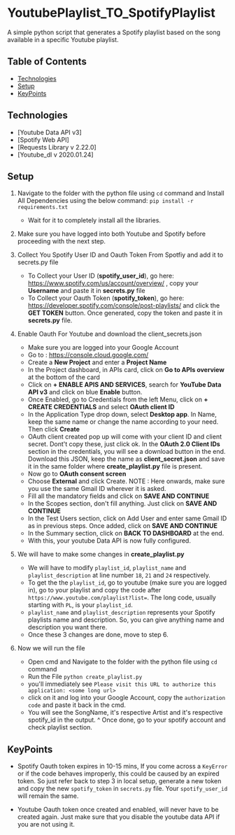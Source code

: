 # YoutubePlaylist_TO_SpotifyPlaylist
A simple python script that generates a Spotify playlist based on the song available in a specific Youtube playlist.

## Table of Contents
* [Technologies](#Technologies)
* [Setup](#Setup)
* [KeyPoints](#KeyPoints)

## Technologies
* [Youtube Data API v3]
* [Spotify Web API]
* [Requests Library v 2.22.0]
* [Youtube_dl v 2020.01.24]

## Setup
1) Navigate to the folder with the python file using `cd` command and Install All Dependencies using the below command: 
`pip install -r requirements.txt`
    * Wait for it to completely install all the libraries.

2) Make sure you have logged into both Youtube and Spotify before proceeding with the next step.

3) Collect You Spotify User ID and Oauth Token From Spotfiy and add it to secrets.py file
    * To Collect your User ID (**spotify_user_id**), go here: https://www.spotify.com/us/account/overview/ , copy your **Username** and paste it in **secrets.py** file
    * To Collect your Oauth Token (**spotify_token**), go here: https://developer.spotify.com/console/post-playlists/ and click the **GET TOKEN** button. Once generated, copy the token and paste it in **secrets.py** file.

4) Enable Oauth For Youtube and download the client_secrets.json   
    * Make sure you are logged into your Google Account
    * Go to : https://console.cloud.google.com/
    * Create a **New Project** and enter a **Project Name**
    * In the Project dashboard, in APIs card, click on **Go to APIs overview** at the bottom of the card
    * Click on **+ ENABLE APIS AND SERVICES**, search for **YouTube Data API v3** and click on blue **Enable** button.
    * Once Enabled, go to Credentials from the left Menu, click on **+ CREATE CREDENTIALS** and select **OAuth client ID**
    * In the Application Type drop down, select **Desktop app**. In Name, keep the same name or change the name according to your need. Then click **Create**
    * OAuth client created pop up will come with your client ID and client secret. Dont't copy these, just click ok. In the **OAuth 2.0 Client IDs** section in the credentials, you will see a download button in the end. Download this JSON, keep the name as **client_secret.json** and save it in the same folder where **create_playlist.py** file is present.
    * Now go to **OAuth consent screen**
    * Choose **External** and click Create.
    NOTE : Here onwards, make sure you use the same Gmail ID wherever it is asked.
    * Fill all the mandatory fields and click on **SAVE AND CONTINUE**
    * In the Scopes section, don't fill anything. Just click on **SAVE AND CONTINUE**
    * In the Test Users section, click on Add User and enter same Gmail ID as in previous steps. Once added, click on **SAVE AND CONTINUE**
    * In the Summary section, click on **BACK TO DASHBOARD** at the end.
    * With this, your youtube Data API is now fully configured.

5) We will have to make some changes in **create_playlist.py**
    * We will have to modify `playlist_id`, `playlist_name` and `playlist_description` at line number `18`, `21` and `24` respectively.
    * To get the the `playlist_id`, go to youtube (make sure you are logged in), go to your playlist and copy the code after `https://www.youtube.com/playlist?list=`. The long code, usually starting with `PL`, is your `playlist_id`.
    * `playlist_name` and `playlist_description` represents your Spotify playlists name and description. So, you can give anything name and description you want there.
    * Once these 3 changes are done, move to step 6.

6) Now we will run the file
    * Open cmd and Navigate to the folder with the python file using `cd` command
    * Run the File `python create_playlist.py`   
    * you'll immediately see `Please visit this URL to authorize this application: <some long url>`
    * click on it and log into your Google Account, copy the `authorization code` and paste it back in the cmd.
    * You will see the SongName, it's respective Artist and it's respective spotify_id in the output.
    ^ Once done, go to your spotify account and check playlist section. 

## KeyPoints
* Spotify Oauth token expires in 10-15 mins, If you come across a `KeyError` or if the code behaves improperly, this could be caused by an expired token. So just refer back to step 3 in local setup, generate a new token and copy the new `spotify_token` in `secrets.py` file. Your `spotify_user_id` will remain the same.

* Youtube Oauth token once created and enabled, will never have to be created again. Just make sure that you disable the youtube data API if you are not using it.
